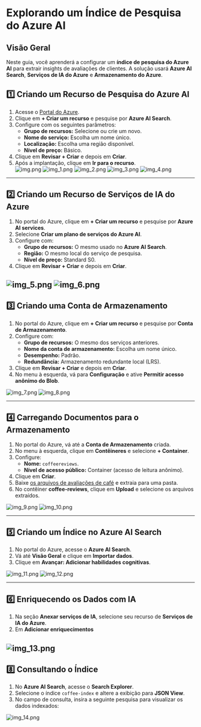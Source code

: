 # Explorando um Índice de Pesquisa do Azure AI

## Visão Geral
Neste guia, você aprenderá a configurar um **índice de pesquisa do Azure AI** para extrair insights de avaliações de clientes. A solução usará **Azure AI Search**, **Serviços de IA do Azure** e **Armazenamento do Azure**.

## 1️⃣ Criando um Recurso de Pesquisa do Azure AI
1. Acesse o [Portal do Azure](https://portal.azure.com/).
2. Clique em **+ Criar um recurso** e pesquise por **Azure AI Search**.
3. Configure com os seguintes parâmetros:
    - **Grupo de recursos:** Selecione ou crie um novo.
    - **Nome do serviço:** Escolha um nome único.
    - **Localização:** Escolha uma região disponível.
    - **Nível de preço:** Básico.
4. Clique em **Revisar + Criar** e depois em **Criar**.
5. Após a implantação, clique em **Ir para o recurso**.  
![img.png](imagens/img.png)
![img_1.png](imagens/img_1.png)
![img_2.png](imagens/img_2.png)
![img_3.png](imagens/img_3.png)
![img_4.png](imagens/img_4.png)

---

## 2️⃣ Criando um Recurso de Serviços de IA do Azure
1. No portal do Azure, clique em **+ Criar um recurso** e pesquise por **Azure AI services**.
2. Selecione **Criar um plano de serviços do Azure AI**.
3. Configure com:
    - **Grupo de recursos:** O mesmo usado no **Azure AI Search**.
    - **Região:** O mesmo local do serviço de pesquisa.
    - **Nível de preço:** Standard S0.
4. Clique em **Revisar + Criar** e depois em **Criar**.

![img_5.png](imagens/img_5.png)
![img_6.png](imagens/img_6.png)
---

## 3️⃣ Criando uma Conta de Armazenamento
1. No portal do Azure, clique em **+ Criar um recurso** e pesquise por **Conta de Armazenamento**.
2. Configure com:
    - **Grupo de recursos:** O mesmo dos serviços anteriores.
    - **Nome da conta de armazenamento:** Escolha um nome único.
    - **Desempenho:** Padrão.
    - **Redundância:** Armazenamento redundante local (LRS).
3. Clique em **Revisar + Criar** e depois em **Criar**.
4. No menu à esquerda, vá para **Configuração** e ative **Permitir acesso anônimo do Blob**.

![img_7.png](imagens/img_7.png)
![img_8.png](imagens/img_8.png)

---

## 4️⃣ Carregando Documentos para o Armazenamento
1. No portal do Azure, vá até a **Conta de Armazenamento** criada.
2. No menu à esquerda, clique em **Contêineres** e selecione **+ Container**.
3. Configure:
    - **Nome:** `coffeereviews`.
    - **Nível de acesso público:** Container (acesso de leitura anônimo).
4. Clique em **Criar**.
5. Baixe [os arquivos de avaliações de café](https://aka.ms/mslearn-coffee-reviews) e extraia para uma pasta.
6. No contêiner **coffee-reviews**, clique em **Upload** e selecione os arquivos extraídos.

![img_9.png](imagens/img_9.png)
![img_10.png](imagens/img_10.png)

---


## 5️⃣ Criando um Índice no Azure AI Search
1. No portal do Azure, acesse o **Azure AI Search**.
2. Vá até **Visão Geral** e clique em **Importar dados**.
3. Clique em **Avançar: Adicionar habilidades cognitivas**.

![img_11.png](imagens/img_11.png)
![img_12.png](imagens/img_12.png)

---

## 6️⃣ Enriquecendo os Dados com IA
1. Na seção **Anexar serviços de IA**, selecione seu recurso de **Serviços de IA do Azure**.
2. Em **Adicionar enriquecimentos**

![img_13.png](imagens/img_13.png)
---

## 8️⃣ Consultando o Índice
1. No **Azure AI Search**, acesse o **Search Explorer**.
2. Selecione o índice `coffee-index` e altere a exibição para **JSON View**.
3. No campo de consulta, insira a seguinte pesquisa para visualizar os dados indexados:

![img_14.png](imagens/img_14.png)